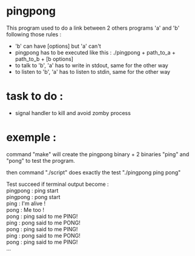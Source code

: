 # pingpong  

This program used to do a link between 2 others programs 'a' and 'b' following those rules :  
-	'b' can have [options] but 'a' can't  
-	pingpong has to be executed like this : ./pingpong + path_to_a + path_to_b + [b options]  
-	to talk to 'b', 'a' has to write in stdout, same for the other way  
-	to listen to 'b', 'a' has to listen to stdin, same for the other way  

# task to do : 
-	signal handler to kill and avoid zomby process

# exemple :

command "make" will create the pingpong binary + 2 binaries "ping" and "pong" to test the program.  

then command "./script" does exactly the test "./pingpong ping pong"  

Test succeed if terminal output become :  
pingpong : ping start  
pingpong : pong start  
ping : I'm alive !  
pong : Me too !  
pong : ping said to me PING!   
ping : pong said to me PONG!  
pong : ping said to me PING!  
ping : pong said to me PONG!  
pong : ping said to me PING!  
...  
